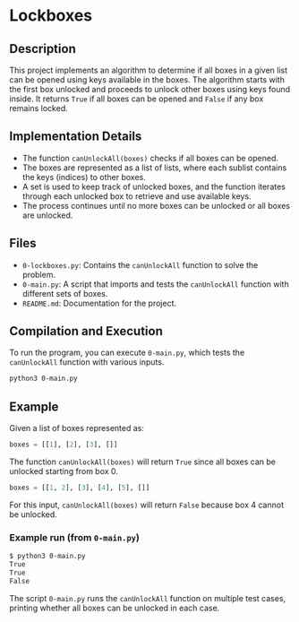# Lockboxes

## Description

This project implements an algorithm to determine if all boxes in a given
list can be opened using keys available in the boxes. The algorithm starts
with the first box unlocked and proceeds to unlock other boxes using keys
found inside. It returns `True` if all boxes can be opened and `False` if
any box remains locked.

## Implementation Details

- The function `canUnlockAll(boxes)` checks if all boxes can be opened.
- The boxes are represented as a list of lists, where each sublist contains
  the keys (indices) to other boxes.
- A set is used to keep track of unlocked boxes, and the function iterates
  through each unlocked box to retrieve and use available keys.
- The process continues until no more boxes can be unlocked or all boxes
  are unlocked.

## Files

- `0-lockboxes.py`: Contains the `canUnlockAll` function to solve the problem.
- `0-main.py`: A script that imports and tests the `canUnlockAll` function with
  different sets of boxes.
- `README.md`: Documentation for the project.

## Compilation and Execution

To run the program, you can execute `0-main.py`, which tests the `canUnlockAll`
function with various inputs.

```bash
python3 0-main.py
```

## Example

Given a list of boxes represented as:

```python
boxes = [[1], [2], [3], []]
```

The function `canUnlockAll(boxes)` will return `True` since all boxes can be unlocked starting from box 0.

```python
boxes = [[1, 2], [3], [4], [5], []]
```

For this input, `canUnlockAll(boxes)` will return `False` because box 4 cannot be unlocked.

### Example run (from `0-main.py`)

```bash
$ python3 0-main.py 
True 
True 
False
```

The script `0-main.py` runs the `canUnlockAll` function on multiple test cases, printing whether all boxes can be unlocked in each case.
